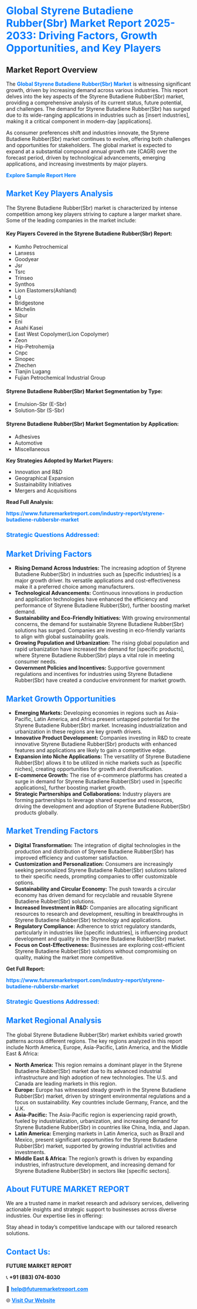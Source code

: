 <h1 style="color: #007BFF;">Global Styrene Butadiene Rubber(Sbr) Market Report 2025-2033: Driving Factors, Growth Opportunities, and Key Players</h1>

<section id="overview">
<h2>Market Report Overview</h2>
<p>The <a href="https://www.futuremarketreport.com/industry-report/styrene-butadiene-rubbersbr-market" style="color: #007BFF; text-decoration: none;"><strong>Global Styrene Butadiene Rubber(Sbr) Market</strong></a> is witnessing significant growth, driven by increasing demand across various industries. This report delves into the key aspects of the Styrene Butadiene Rubber(Sbr) market, providing a comprehensive analysis of its current status, future potential, and challenges. The demand for Styrene Butadiene Rubber(Sbr) has surged due to its wide-ranging applications in industries such as [insert industries], making it a critical component in modern-day [applications].</p>
<p>As consumer preferences shift and industries innovate, the Styrene Butadiene Rubber(Sbr) market continues to evolve, offering both challenges and opportunities for stakeholders. The global market is expected to expand at a substantial compound annual growth rate (CAGR) over the forecast period, driven by technological advancements, emerging applications, and increasing investments by major players.</p>
</section>

<section id="overview">
<p><a href="https://www.futuremarketreport.com/request-sample/reportId=30517" style="color: #007BFF; text-decoration: none;"><strong>Explore Sample Report Here</strong></a></p>
</section>

<section id="key-players">
<h2 style="color: #007BFF;">Market Key Players Analysis</h2>
<p>The Styrene Butadiene Rubber(Sbr) market is characterized by intense competition among key players striving to capture a larger market share. Some of the leading companies in the market include:</p>
<h4>Key Players Covered in the Styrene Butadiene Rubber(Sbr) Report:</h4>
<ul><li>Kumho Petrochemical</li><li>Lanxess</li><li>Goodyear</li><li>Jsr</li><li>Tsrc</li><li>Trinseo</li><li>Synthos</li><li>Lion Elastomers(Ashland)</li><li>Lg</li><li>Bridgestone</li><li>Michelin</li><li>Sibur</li><li>Eni</li><li>Asahi Kasei</li><li>East West Copolymer(Lion Copolymer)</li><li>Zeon</li><li>Hip-Petrohemija</li><li>Cnpc</li><li>Sinopec</li><li>Zhechen</li><li>Tianjin Lugang</li><li>Fujian Petrochemical Industrial Group</li></ul>
<h4>Styrene Butadiene Rubber(Sbr) Market Segmentation by Type:</h4>
<ul><li>Emulsion-Sbr (E-Sbr)</li><li>Solution-Sbr (S-Sbr)</li></ul>

<h4>Styrene Butadiene Rubber(Sbr) Market Segmentation by Application:</h4>
<ul><li>Adhesives</li><li>Automotive</li><li>Miscellaneous</li></ul>
<p><strong>Key Strategies Adopted by Market Players:</strong></p>
<ul>
<li>Innovation and R&D</li>
<li>Geographical Expansion</li>
<li>Sustainability Initiatives</li>
<li>Mergers and Acquisitions</li>
</ul>
</section>

<section>
<p><strong>Read Full Analysis: </strong></p><a href="https://www.futuremarketreport.com/industry-report/styrene-butadiene-rubbersbr-market" style="color: #007BFF; text-decoration: none;"><strong>https://www.futuremarketreport.com/industry-report/styrene-butadiene-rubbersbr-market</strong></a>
<h3 style="color: #007BFF;">Strategic Questions Addressed:</h3>
</section>

<section id="driving-factors">
<h2 style="color: #007BFF;">Market Driving Factors</h2>
<ul>
<li><strong>Rising Demand Across Industries:</strong> The increasing adoption of Styrene Butadiene Rubber(Sbr) in industries such as [specific industries] is a major growth driver. Its versatile applications and cost-effectiveness make it a preferred choice among manufacturers.</li>
<li><strong>Technological Advancements:</strong> Continuous innovations in production and application technologies have enhanced the efficiency and performance of Styrene Butadiene Rubber(Sbr), further boosting market demand.</li>
<li><strong>Sustainability and Eco-Friendly Initiatives:</strong> With growing environmental concerns, the demand for sustainable Styrene Butadiene Rubber(Sbr) solutions has surged. Companies are investing in eco-friendly variants to align with global sustainability goals.</li>
<li><strong>Growing Population and Urbanization:</strong> The rising global population and rapid urbanization have increased the demand for [specific products], where Styrene Butadiene Rubber(Sbr) plays a vital role in meeting consumer needs.</li>
<li><strong>Government Policies and Incentives:</strong> Supportive government regulations and incentives for industries using Styrene Butadiene Rubber(Sbr) have created a conducive environment for market growth.</li>
</ul>
</section>

<section id="growth-opportunities">
<h2 style="color: #007BFF;">Market Growth Opportunities</h2>
<ul>
<li><strong>Emerging Markets:</strong> Developing economies in regions such as Asia-Pacific, Latin America, and Africa present untapped potential for the Styrene Butadiene Rubber(Sbr) market. Increasing industrialization and urbanization in these regions are key growth drivers.</li>
<li><strong>Innovative Product Development:</strong> Companies investing in R&D to create innovative Styrene Butadiene Rubber(Sbr) products with enhanced features and applications are likely to gain a competitive edge.</li>
<li><strong>Expansion into Niche Applications:</strong> The versatility of Styrene Butadiene Rubber(Sbr) allows it to be utilized in niche markets such as [specific niches], creating opportunities for growth and diversification.</li>
<li><strong>E-commerce Growth:</strong> The rise of e-commerce platforms has created a surge in demand for Styrene Butadiene Rubber(Sbr) used in [specific applications], further boosting market growth.</li>
<li><strong>Strategic Partnerships and Collaborations:</strong> Industry players are forming partnerships to leverage shared expertise and resources, driving the development and adoption of Styrene Butadiene Rubber(Sbr) products globally.</li>
</ul>
</section>

<section id="trending-factors">
<h2 style="color: #007BFF;">Market Trending Factors</h2>
<ul>
<li><strong>Digital Transformation:</strong> The integration of digital technologies in the production and distribution of Styrene Butadiene Rubber(Sbr) has improved efficiency and customer satisfaction.</li>
<li><strong>Customization and Personalization:</strong> Consumers are increasingly seeking personalized Styrene Butadiene Rubber(Sbr) solutions tailored to their specific needs, prompting companies to offer customizable options.</li>
<li><strong>Sustainability and Circular Economy:</strong> The push towards a circular economy has driven demand for recyclable and reusable Styrene Butadiene Rubber(Sbr) solutions.</li>
<li><strong>Increased Investment in R&D:</strong> Companies are allocating significant resources to research and development, resulting in breakthroughs in Styrene Butadiene Rubber(Sbr) technology and applications.</li>
<li><strong>Regulatory Compliance:</strong> Adherence to strict regulatory standards, particularly in industries like [specific industries], is influencing product development and quality in the Styrene Butadiene Rubber(Sbr) market.</li>
<li><strong>Focus on Cost-Effectiveness:</strong> Businesses are exploring cost-efficient Styrene Butadiene Rubber(Sbr) solutions without compromising on quality, making the market more competitive.</li>
</ul>
</section>

<section>
<p><strong>Get Full Report: </strong></p><a href="https://www.futuremarketreport.com/industry-report/styrene-butadiene-rubbersbr-market" style="color: #007BFF; text-decoration: none;"><strong>https://www.futuremarketreport.com/industry-report/styrene-butadiene-rubbersbr-market</strong></a>
<h3 style="color: #007BFF;">Strategic Questions Addressed:</h3>
</section>


<section id="regional-analysis">
<h2 style="color: #007BFF;">Market Regional Analysis</h2>
<p>The global Styrene Butadiene Rubber(Sbr) market exhibits varied growth patterns across different regions. The key regions analyzed in this report include North America, Europe, Asia-Pacific, Latin America, and the Middle East & Africa:</p>
<ul>
<li><strong>North America:</strong> This region remains a dominant player in the Styrene Butadiene Rubber(Sbr) market due to its advanced industrial infrastructure and high adoption of new technologies. The U.S. and Canada are leading markets in this region.</li>
<li><strong>Europe:</strong> Europe has witnessed steady growth in the Styrene Butadiene Rubber(Sbr) market, driven by stringent environmental regulations and a focus on sustainability. Key countries include Germany, France, and the U.K.</li>
<li><strong>Asia-Pacific:</strong> The Asia-Pacific region is experiencing rapid growth, fueled by industrialization, urbanization, and increasing demand for Styrene Butadiene Rubber(Sbr) in countries like China, India, and Japan.</li>
<li><strong>Latin America:</strong> Emerging markets in Latin America, such as Brazil and Mexico, present significant opportunities for the Styrene Butadiene Rubber(Sbr) market, supported by growing industrial activities and investments.</li>
<li><strong>Middle East & Africa:</strong> The region’s growth is driven by expanding industries, infrastructure development, and increasing demand for Styrene Butadiene Rubber(Sbr) in sectors like [specific sectors].</li>
</ul>
</section>

<footer>
<h2 style="color: #007BFF;">About FUTURE MARKET REPORT</h2>
<p>We are a trusted name in market research and advisory services, delivering actionable insights and strategic support to businesses across diverse industries. Our expertise lies in offering:</p>

<p>Stay ahead in today’s competitive landscape with our tailored research solutions.</p>

<h2 style="color: #007BFF;">Contact Us:</h2>
<p><strong>FUTURE MARKET REPORT</strong></p>
<p>📞 <strong>+91 (883) 074-8030</strong></p>
<p>📧 <strong><a href="mailto:help@futuremarketreport.com" style="color: #007BFF;">help@futuremarketreport.com</a></strong></p>
<p>🌐 <strong><a href="https://www.futuremarketreport.com/" style="color: #007BFF;">Visit Our Website</a></strong></p>
</footer>